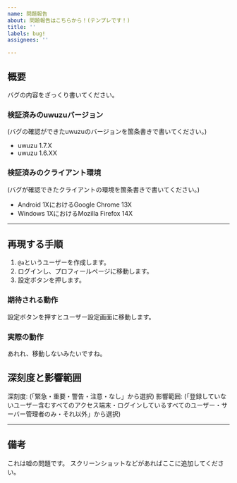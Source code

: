```yaml
---
name: 問題報告
about: 問題報告はこちらから！(テンプレです！)
title: ''
labels: bug!
assignees: ''

---
```


## 概要
バグの内容をざっくり書いてください。

### 検証済みのuwuzuバージョン
(バグの確認ができたuwuzuのバージョンを箇条書きで書いてください。)
- uwuzu 1.7.X
- uwuzu 1.6.XX

### 検証済みのクライアント環境
(バグが確認できたクライアントの環境を箇条書きで書いてください。)
- Android 1XにおけるGoogle Chrome 13X
- Windows 1XにおけるMozilla Firefox 14X

---

## 再現する手順
1. `@a`というユーザーを作成します。
2. ログインし、プロフィールページに移動します。
3. 設定ボタンを押します。

### 期待される動作
設定ボタンを押すとユーザー設定画面に移動します。

### 実際の動作
あれれ、移動しないみたいですね。

## 深刻度と影響範囲
深刻度: (「緊急・重要・警告・注意・なし」から選択)
影響範囲: (「登録していないユーザー含むすべてのアクセス端末・ログインしているすべてのユーザー・サーバー管理者のみ・それ以外」から選択)

---

## 備考
これは嘘の問題です。
スクリーンショットなどがあればここに追加してください。
